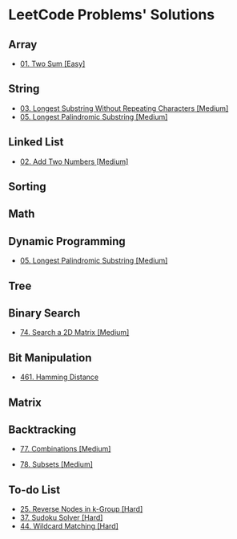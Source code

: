 # **LeetCode Problems' Solutions**
## **Array**

* [01. Two Sum [Easy]](https://github.com/Nemocxy/LeetCode_Problems/blob/main/Array/0001_Two_Sum.md)

## **String**
* [03. Longest Substring Without Repeating Characters [Medium]](https://github.com/Nemocxy/LeetCode_Problems/blob/main/String/0003_Longest_Substring_Without_Repeating_Characters.md)
* [05. Longest Palindromic Substring [Medium]](https://github.com/Nemocxy/LeetCode_Problems/blob/main/String/0005_Longest_Palindromic_Substring.md)

## **Linked List**
* [02. Add Two Numbers [Medium]](https://github.com/Nemocxy/LeetCode_Problems/blob/main/Linked_List/0002_Add_Two_Numbers.md)

## **Sorting**

## **Math**

## **Dynamic Programming**
* [05. Longest Palindromic Substring [Medium]](https://github.com/Nemocxy/LeetCode_Problems/blob/main/Dynamic_Programming/0005_Longest_Palindromic_Substring.md)

## **Tree**

## **Binary Search**

* [74. Search a 2D Matrix [Medium]](https://github.com/Nemocxy/LeetCode_Problems/blob/main/Binary_Search/0074_Search_a_2D_Matrix.md)

## **Bit Manipulation**
* [461. Hamming Distance](https://github.com/Nemocxy/LeetCode_Problems/blob/main/Bit_Manipulation/0461_Hamming_Distance.md)

## **Matrix**

## **Backtracking**
* [77. Combinations [Medium]](https://github.com/Nemocxy/LeetCode_Problems/blob/main/Backtracking/0077_Combinations.md)

* [78. Subsets [Medium]](https://github.com/Nemocxy/LeetCode_Problems/blob/main/Backtracking/0078_Subsets.md)

## **To-do List**
* [25. Reverse Nodes in k-Group [Hard]](https://leetcode.com/problems/reverse-nodes-in-k-group/)
* [37. Sudoku Solver [Hard]](https://leetcode.com/problems/sudoku-solver/)
* [44. Wildcard Matching [Hard]](https://leetcode.com/problems/wildcard-matching/)
